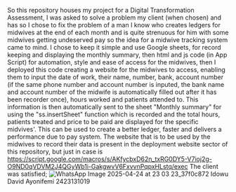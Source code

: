 So this repository houses my project for a Digital Transformation Assessment, I was asked to solve a problem my client (when chosen) and has so I chose to fix the problem of a man I know who creates ledgers for midwives at the end of each month and is quite strenuous for him with some midwives getting undeserved pay so the idea for a midwive tracking system came to mind.
I chose to keep it simple and use Google sheets, for record keeping and displaying the monthly summary, then html and js code (in App Script) for automation, style and ease of access for the midwives, then I deployed this code creating a website for the midwives to access, enabling them to input the date of work, their name, number, bank, account number (if the same phone number and account number is inputed, the bank name and account number of the midwife is automatically filled out after it has been recorder once), hours worked and patients attended to. This information is then automatically sent to the sheet "Monthly summary" for using the "ss.insertSheet" function which is recorded and the total hours, patients treated and price to be paid are displayed for the specific midvives'.
This can be used to create a better ledger, faster and delivers a performance due to pay system.
The website that is to be used by the midwives to record their data is present in the deployment website sector of this repository, but just in case is https://script.google.com/macros/s/AKfycbxD62n_txRG0DY5-V7ioj2g-O9ND0qVDVM2J4QGyWb1i-GakgwvV6FxvvnPqpxHLstq/exec
The client was satisfied; ![WhatsApp Image 2025-04-24 at 23 03 23_37f0c872](https://github.com/user-attachments/assets/d2bb4a02-ebd3-4d5d-8d2f-c4f9a8d2efbf)
Idowu David Ayonifemi 
2423131019
